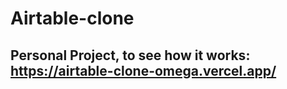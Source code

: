 # Airtable-clone

## Personal Project, to see how it works: https://airtable-clone-omega.vercel.app/

